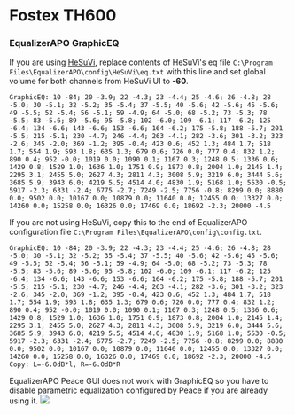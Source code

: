 # Fostex TH600
### EqualizerAPO GraphicEQ
If you are using [HeSuVi](https://sourceforge.net/projects/hesuvi/), replace contents of HeSuVi's eq file `C:\Program Files\EqualizerAPO\config\HeSuVi\eq.txt` with this line and set global volume for both channels from HeSuVi UI to **-60**.
```
GraphicEQ: 10 -84; 20 -3.9; 22 -4.3; 23 -4.4; 25 -4.6; 26 -4.8; 28 -5.0; 30 -5.1; 32 -5.2; 35 -5.4; 37 -5.5; 40 -5.6; 42 -5.6; 45 -5.6; 49 -5.5; 52 -5.4; 56 -5.1; 59 -4.9; 64 -5.0; 68 -5.2; 73 -5.3; 78 -5.5; 83 -5.6; 89 -5.6; 95 -5.8; 102 -6.0; 109 -6.1; 117 -6.2; 125 -6.4; 134 -6.6; 143 -6.6; 153 -6.6; 164 -6.2; 175 -5.8; 188 -5.7; 201 -5.5; 215 -5.1; 230 -4.7; 246 -4.4; 263 -4.1; 282 -3.6; 301 -3.2; 323 -2.6; 345 -2.0; 369 -1.2; 395 -0.4; 423 0.6; 452 1.3; 484 1.7; 518 1.7; 554 1.9; 593 1.8; 635 1.3; 679 0.6; 726 0.0; 777 0.4; 832 1.2; 890 0.4; 952 -0.0; 1019 0.0; 1090 0.1; 1167 0.3; 1248 0.5; 1336 0.6; 1429 0.8; 1529 1.0; 1636 1.0; 1751 0.9; 1873 0.8; 2004 1.0; 2145 1.4; 2295 3.1; 2455 5.0; 2627 4.3; 2811 4.3; 3008 5.9; 3219 6.0; 3444 5.6; 3685 5.9; 3943 6.0; 4219 5.5; 4514 4.0; 4830 1.9; 5168 1.0; 5530 -0.5; 5917 -2.3; 6331 -2.4; 6775 -2.7; 7249 -2.5; 7756 -0.8; 8299 0.0; 8880 0.0; 9502 0.0; 10167 0.0; 10879 0.0; 11640 0.0; 12455 0.0; 13327 0.0; 14260 0.0; 15258 0.0; 16326 0.0; 17469 0.0; 18692 -2.3; 20000 -4.5
```
If you are not using HeSuVi, copy this to the end of EqualizerAPO configuration file `C:\Program Files\EqualizerAPO\config\config.txt`.
```
GraphicEQ: 10 -84; 20 -3.9; 22 -4.3; 23 -4.4; 25 -4.6; 26 -4.8; 28 -5.0; 30 -5.1; 32 -5.2; 35 -5.4; 37 -5.5; 40 -5.6; 42 -5.6; 45 -5.6; 49 -5.5; 52 -5.4; 56 -5.1; 59 -4.9; 64 -5.0; 68 -5.2; 73 -5.3; 78 -5.5; 83 -5.6; 89 -5.6; 95 -5.8; 102 -6.0; 109 -6.1; 117 -6.2; 125 -6.4; 134 -6.6; 143 -6.6; 153 -6.6; 164 -6.2; 175 -5.8; 188 -5.7; 201 -5.5; 215 -5.1; 230 -4.7; 246 -4.4; 263 -4.1; 282 -3.6; 301 -3.2; 323 -2.6; 345 -2.0; 369 -1.2; 395 -0.4; 423 0.6; 452 1.3; 484 1.7; 518 1.7; 554 1.9; 593 1.8; 635 1.3; 679 0.6; 726 0.0; 777 0.4; 832 1.2; 890 0.4; 952 -0.0; 1019 0.0; 1090 0.1; 1167 0.3; 1248 0.5; 1336 0.6; 1429 0.8; 1529 1.0; 1636 1.0; 1751 0.9; 1873 0.8; 2004 1.0; 2145 1.4; 2295 3.1; 2455 5.0; 2627 4.3; 2811 4.3; 3008 5.9; 3219 6.0; 3444 5.6; 3685 5.9; 3943 6.0; 4219 5.5; 4514 4.0; 4830 1.9; 5168 1.0; 5530 -0.5; 5917 -2.3; 6331 -2.4; 6775 -2.7; 7249 -2.5; 7756 -0.8; 8299 0.0; 8880 0.0; 9502 0.0; 10167 0.0; 10879 0.0; 11640 0.0; 12455 0.0; 13327 0.0; 14260 0.0; 15258 0.0; 16326 0.0; 17469 0.0; 18692 -2.3; 20000 -4.5
Copy: L=-6.0dB*l, R=-6.0dB*R
```
EqualizerAPO Peace GUI does not work with GraphicEQ so you have to disable parametric equalization configured by Peace if you are already using it.
![](https://raw.githubusercontent.com/jaakkopasanen/AutoEq/master/results/Innerfidelity%202017/innerfidelity/onear/Fostex%20TH600/Fostex%20TH600.png)

